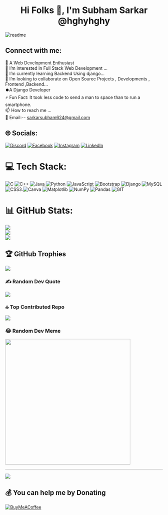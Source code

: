                                                   
 
 
 <h1 align="center" style="color:powerblue">Hi Folks 👋, I'm Subham Sarkar @hghyhghy</h1>
<p align="left">        
</p>          
         
![readme](https://github.com/hghyhghy/hghyhghy/assets/140393712/5ae89c8f-f4a9-4973-a069-8601e25f1f33) 
   
<h2 align="left">Connect with me: </h2>                                            

👋 A Web Development Enthusiast<br>👀 I’m interested in Full Stack Web Development ...<br>🌱 I’m currently learning Backend Using django...<br>💞️ I’m looking to collaborate on Open Sourec Projects , Developments , Frontend ,Backend...<br> ⏺️A Django Developer <br> ⚡ Fun Fact: It took less code to send a man to space than to run a smartphone. <br>📫 How to reach me ...<br>📩 Email:-- sarkarsubham624@gmail.com  


  ##  🌐 Socials:  
  [![Discord](https://img.shields.io/badge/Discord-%237289DA.svg?logo=discord&logoColor=white)](https://discord.gg/https://discord.com/channels/1161509913344884778/1161509913785282680) [![Facebook](https://img.shields.io/badge/Facebook-%231877F2.svg?logo=Facebook&logoColor=white)](https://facebook.com/https://m.facebook.com/profile.php/?id=100073733028066) [![Instagram](https://img.shields.io/badge/Instagram-%23E4405F.svg?logo=Instagram&logoColor=white)](https://instagram.com/instagram.com/shortsubham) [![LinkedIn](https://img.shields.io/badge/LinkedIn-%230077B5.svg?logo=linkedin&logoColor=white)](https://linkedin.com/in/https://www.linkedin.com/in/subham-sarkar-a51990285/details/skills/) 



  # 💻 Tech Stack:
  ![C](https://img.shields.io/badge/c-%2300599C.svg?style=for-the-badge&logo=c&logoColor=white) ![C++](https://img.shields.io/badge/c++-%2300599C.svg?style=for-the-badge&logo=c%2B%2B&logoColor=white) ![Java](https://img.shields.io/badge/java-%23ED8B00.svg?style=for-the-badge&logo=openjdk&logoColor=white) ![Python](https://img.shields.io/badge/python-3670A0?style=for-the-badge&logo=python&logoColor=ffdd54) ![JavaScript](https://img.shields.io/badge/javascript-%23323330.svg?style=for-the-badge&logo=javascript&logoColor=%23F7DF1E) ![Bootstrap](https://img.shields.io/badge/bootstrap-%238511FA.svg?style=for-the-badge&logo=bootstrap&logoColor=white) ![Django](https://img.shields.io/badge/django-%23092E20.svg?style=for-the-badge&logo=django&logoColor=white) ![MySQL](https://img.shields.io/badge/mysql-%2300000f.svg?style=for-the-badge&logo=mysql&logoColor=white) ![CSS3](https://img.shields.io/badge/css3-%231572B6.svg?style=for-the-badge&logo=css3&logoColor=white).![Canva](https://img.shields.io/badge/Canva-%2300C4CC.svg?style=for-the-badge&logo=Canva&logoColor=white) ![Matplotlib](https://img.shields.io/badge/Matplotlib-%23ffffff.svg?style=for-the-badge&logo=Matplotlib&logoColor=black) ![NumPy](https://img.shields.io/badge/numpy-%23013243.svg?style=for-the-badge&logo=numpy&logoColor=white) ![Pandas](https://img.shields.io/badge/pandas-%23150458.svg?style=for-the-badge&logo=pandas&logoColor=white) ![GIT](https://img.shields.io/badge/Git-fc6d26?style=for-the-badge&logo=git&logoColor=white)

  
  # 📊 GitHub Stats:
  ![](https://github-readme-stats.vercel.app/api?username=hghyhghy&theme=midnight-purple&hide_border=true&include_all_commits=true&count_private=true)<br/>
  ![](https://github-readme-streak-stats.herokuapp.com/?user=hghyhghy&theme=midnight-purple&hide_border=true)<br/>
  ![](https://github-readme-stats.vercel.app/api/top-langs/?username=hghyhghy&theme=midnight-purple&hide_border=true&include_all_commits=true&count_private=true&layout=compact)



  ## 🏆 GitHub Trophies
  ![](https://github-profile-trophy.vercel.app/?username=hghyhghy&theme=radical&no-frame=false&no-bg=false&margin-w=4)

 
  ### ✍️ Random Dev Quote
  ![](https://quotes-github-readme.vercel.app/api?type=horizontal&theme=radical)

  
  ### 🔝 Top Contributed Repo
  ![](https://github-contributor-stats.vercel.app/api?username=hghyhghy&limit=5&theme=dark&combine_all_yearly_contributions=true)

  
  ### 😂 Random Dev Meme
  <img src='https://randommeme-five.vercel.app/' style="height: 400px;"/>
  
  ---
  [![](https://visitcount.itsvg.in/api?id=hghyhghy&icon=0&color=0)](https://visitcount.itsvg.in)
  
   ## 💰 You can help me by Donating
   [![BuyMeACoffee](https://img.shields.io/badge/Buy%20Me%20a%20Coffee-ffdd00?style=for-the-badge&logo=buy-me-a-coffee&logoColor=black)](https://buymeacoffee.com/https://www.buymeacoffee.com/app/complete-your-page) 
  
    
<!-- Proudly created with GPRM ( https://gprm.itsvg.in ) -->

